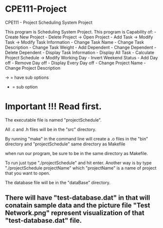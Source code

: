 # CPE111-Project
CPE111 - Project Scheduling System Project

This program is Scheduling System Project.
This program is Capability of:
    - Create New Project
    - Delete Project
    -> Open Project
        - Add Task
        -> Modify Task
            -> Modify Task Information
                - Change Task Name
                - Change Task Description
                - Change Task Weight
            - Add Dependent
            - Change Dependent
            - Delete Dependent
        - Display Task Information
        - Display All Task
        - Calculate Project Schedule
        -> Modify Working Day
            - Invert Weekend Status
            - Add Day off
            - Remove Day off
            - Display Every Day off
        - Change Project Name
        - Change Project Description

-> = have sub options
 - = sub option

 Important !!! Read first.
=======================================================================
The executable file is named "projectSchedule".

All .c and .h files will be in the "src" directory.

By running "make" in the command line will create a .o files
in the "bin" directory and "projectSchedule" same directory as Makefile

when run our program, be sure to be in the same directory as Makefile.

To run just type "./projectSchedule" and hit enter. Another way
is by type "./projectSchedule projectName" which "projectName"
is a name of project that you want to open.

The database file will be in the "dataBase" directory.

There will have "test-database.dat" in that will conatain sample data 
and the picture file "Test Network.png" represent visualization 
of that "test-database.dat" file.
-----------------------------------------------------------------------
